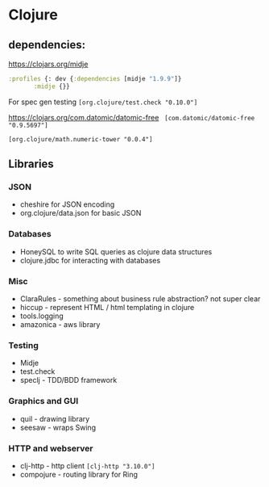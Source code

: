 # Clojure

## dependencies:

https://clojars.org/midje
```clj
:profiles {: dev {:dependencies [midje "1.9.9"]}
	   :midje {}}
```

For spec gen testing
`[org.clojure/test.check "0.10.0"]`

https://clojars.org/com.datomic/datomic-free
` [com.datomic/datomic-free "0.9.5697"]`

`[org.clojure/math.numeric-tower "0.0.4"]`

## Libraries
### JSON
* cheshire for JSON encoding
* org.clojure/data.json for basic JSON

### Databases
* HoneySQL to write SQL queries as clojure data structures
* clojure.jdbc for interacting with databases

### Misc
* ClaraRules - something about business rule abstraction? not super clear
* hiccup - represent HTML / html templating in clojure
* tools.logging
* amazonica - aws library

### Testing
* Midje
* test.check
* speclj - TDD/BDD framework

### Graphics and GUI
* quil - drawing library
* seesaw - wraps Swing

### HTTP and webserver
* clj-http - http client `[clj-http "3.10.0"]` 
* compojure - routing library for Ring

